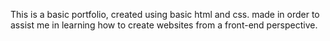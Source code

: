 This is a basic portfolio, created using basic html and css. made in order to assist me in learning how to create websites from a front-end perspective. 
